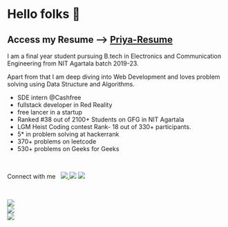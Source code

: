 # Hello folks 👋
## Access my Resume --> [Priya-Resume](https://drive.google.com/file/d/1V87YCan0yMWl-lVHDIq9BXbWPOc6Br41/view?usp=sharing)

I am a final year student pursuing B.tech in Electronics and Communication Engineering from NIT Agartala batch 2019-23. 

Apart from that I am deep diving into Web Development and loves problem solving using Data Structure and Algorithms. 

- SDE intern @Cashfree
- fullstack developer in Red Reality
- free lancer in a startup
- Ranked #38 out of 2100+ Students on GFG in NIT Agartala
- LGM Heist Coding contest Rank- 18 out of 330+ participants.
- 5* in problem solving at hackerrank
- 370+ problems on leetcode
- 530+ problems on Geeks for Geeks

<br>
<p>
 Connect with me &nbsp; 
    <a href="mailto:priyagupta.nita@gmail.com"><img src="https://img.shields.io/badge/-priyagupta.nita@gmail.com-c14438?style=flat&logo=Gmail&logoColor=white"/></a><a href="mailto:priya.saps.2000@gmail.com">
    <img src="https://img.shields.io/badge/-priya.saps.2000@gmail.com-c14438?style=flat&logo=Gmail&logoColor=white"/></a>
    <a href="https://www.linkedin.com/in/priya-gupta-424a811ab/"><img src="https://img.shields.io/badge/-Priya%20Gupta-0072b1?style=flat&logo=Linkedin&logoColor=white"/></a>
</p>

<br>

![](https://img.shields.io/badge/<Programming_Languages>-<C__C++>-informational?style=flat&logo=<LOGO_NAME>&logoColor=white&color=2bbc8a)
<br>
![](https://img.shields.io/badge/<Libraries_and_Tools>-<HTML5__CSS3__JS__Nodejs__Exprees__React__Git__GitHub>-informational?style=flat&logo=<LOGO_NAME>&logoColor=white&color=2bbc8a)
<br>
![](https://img.shields.io/badge/<Databases>-<MongoDB(NoSQL)>-informational?style=flat&logo=<LOGO_NAME>&logoColor=white&color=2bbc8a)
<br>
<br>
